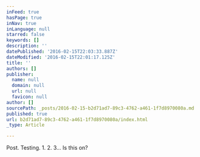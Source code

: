 ```yaml
---
inFeed: true
hasPage: true
inNav: true
inLanguage: null
starred: false
keywords: []
description: ''
datePublished: '2016-02-15T22:03:33.887Z'
dateModified: '2016-02-15T22:01:17.125Z'
title: ''
authors: []
publisher:
  name: null
  domain: null
  url: null
  favicon: null
author: []
sourcePath: _posts/2016-02-15-b2d71ad7-89c3-4762-a461-1f7d8970080a.md
published: true
url: b2d71ad7-89c3-4762-a461-1f7d8970080a/index.html
_type: Article

---
```

Post. Testing. 1\. 2\. 3... Is this on?